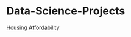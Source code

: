 # Data-Science-Projects

[Housing Affordability](https://github.com/arpita93/Data-Science-Projects/blob/master/Housing%2BAffordability_Final.ipynb)
